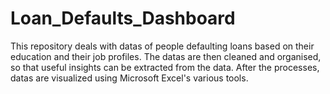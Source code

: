 # Loan_Defaults_Dashboard
This repository deals with datas of people defaulting loans based on their education and their job profiles. The datas are then cleaned and organised, so that useful insights can be extracted from the data. After the processes, datas are visualized using Microsoft Excel's various tools.
